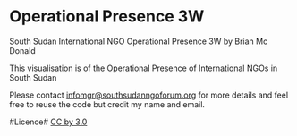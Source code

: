 # Operational Presence 3W
South Sudan International NGO Operational Presence 3W by Brian Mc Donald

This visualisation is of the Operational Presence of International NGOs in South Sudan

Please contact infomgr@southsudanngoforum.org for more details and feel free to reuse the code but credit my name and email.

#Licence#
[CC by 3.0](https://creativecommons.org/licenses/by/3.0/)

